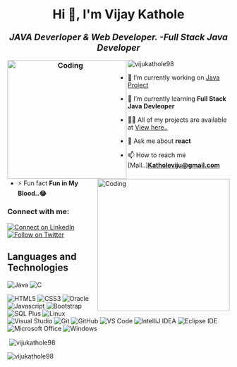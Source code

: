 <h1 align="center">Hi 👋, I'm Vijay Kathole</h1>
<h3 align="center" ><strong><i><big>JAVA Deverloper & Web Developer. -Full Stack Java Developer</big></i></strong>

<img align="left" alt="Coding" width="270" src="https://user-images.githubusercontent.com/85567517/205481065-1fd33ae5-e222-468f-b7ca-909f6b3d2f85.gif"></h3>


<img align="right" alt="Coding" width="300" src="https://user-images.githubusercontent.com/85567517/201535975-4f59b7ff-02ad-4013-b5bb-9180d262e53b.gif">

<p align="left"> <img src="https://komarev.com/ghpvc/?username=vijukathole98&label=Profile%20views&color=0e75b6&style=flat" alt="vijukathole98" /> </p>

- 🔭 I’m currently working on [Java Project](https://github.com/vijukathole98/JavaProgramm)

- 🌱 I’m currently learning **Full Stack Java Devleoper**

- 👨‍💻 All of my projects are available at [View here..](https://vijukathole98.github.io/my_site.github.com/)

- 💬 Ask me about **react**

- 📫 How to reach me [Mail..]**Katholeviju@gmail.com**

- ⚡ Fun fact **Fun in My Blood..😂**

<h3 align="left">Connect with me:</h3>

  <a href="https://www.linkedin.com/in/vijay-kathole-852089158/"> 
    <img alt="Connect on LinkedIn" src="https://img.shields.io/badge/-LinkedIn-0077B5?style=for-the-badge&logo=Linkedin&logoColor=white" />
  </a>
  <a href="https://twitter.com/vijukathole"> 
    <img alt="Follow on Twitter" src="https://img.shields.io/badge/-Twitter-1DA1F2?style=for-the-badge&logo=Twitter&logoColor=white" />
  </a>


## Languages and Technologies

![Java](http://img.shields.io/badge/-Java-f89820?style=for-the-badge&logo=java&logoColor=ffffff)
![C](https://img.shields.io/badge/-C-FF9900?style=for-the-badge&logo=C&logoColor=ffffff)
<!-- ![Python](https://img.shields.io/badge/-Python-3776AB?style=for-the-badge&logo=python&logoColor=ffffff) -->
![HTML5](https://img.shields.io/badge/-HTML5-E44D26?style=for-the-badge&logo=html5&logoColor=ffffff)
![CSS3](https://img.shields.io/badge/-CSS3-2965f1?style=for-the-badge&logo=css3&logoColor=ffffff)
![Oracle](https://img.shields.io/badge/-Oracle%20SQL-232F3E?style=for-the-badge&logo=Oracle&logoColor=ffffff)
 ![Javascript](https://img.shields.io/badge/-Javascript-232F3E?style=for-the-badge&logo=Javascript&logoColor=ffffff)
![Bootstrap](https://img.shields.io/badge/-Bootstrap-FFA000?style=for-the-badge&logo=Bootstrap&logoColor=ffffff)
![SQL Plus](http://img.shields.io/badge/sql%20plus-343A40?style=for-the-badge&logo=sql-plus&logoColor=ffffff)
![Linux](http://img.shields.io/badge/-Linux-0078D6?style=for-the-badge&logo=linux&logoColor=ffffff)
![Visual Studio](https://img.shields.io/badge/visual-studio-2965f1?style=for-the-badge&logo=visual-studio&logoColor=ffffff)
![Git](https://img.shields.io/badge/-Git-%23F05032?style=for-the-badge&logo=git&logoColor=ffffff)
![GitHub](https://img.shields.io/badge/-GitHub-211F1F?style=for-the-badge&logo=github&logoColor=ffffff)
![VS Code](http://img.shields.io/badge/-VS%20Code-007ACC?style=for-the-badge&logo=visual-studio-code&logoColor=ffffff)
![IntelliJ IDEA](http://img.shields.io/badge/-IntelliJ%20IDEA-0B0D0F?style=for-the-badge&logo=intellij-idea&logoColor=ffffff)
![Eclipse IDE](http://img.shields.io/badge/-Eclipse-0078D4?style=for-the-badge&logo=Eclipse-IDE&logoColor=ffffff)
![Microsoft Office](http://img.shields.io/badge/-Microsoft%20Office-DC3E15?style=for-the-badge&logo=microsoft-office&logoColor=ffffff)
![Windows](http://img.shields.io/badge/-Windows-0078D6?style=for-the-badge&logo=windows&logoColor=ffffff)
 

<p>&nbsp;<img align="center" src="https://github-readme-stats.vercel.app/api?username=vijukathole98&show_icons=true&locale=en" alt="vijukathole98" /></p>

<p><img align="center" src="https://github-readme-streak-stats.herokuapp.com/?user=vijukathole98&" alt="vijukathole98" /></p>






